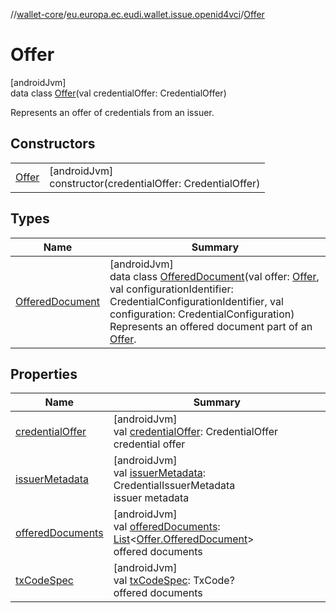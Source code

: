//[wallet-core](../../../index.md)/[eu.europa.ec.eudi.wallet.issue.openid4vci](../index.md)/[Offer](index.md)

# Offer

[androidJvm]\
data class [Offer](index.md)(val credentialOffer: CredentialOffer)

Represents an offer of credentials from an issuer.

## Constructors

|                    |                                                               |
|--------------------|---------------------------------------------------------------|
| [Offer](-offer.md) | [androidJvm]<br>constructor(credentialOffer: CredentialOffer) |

## Types

| Name                                          | Summary                                                                                                                                                                                                                                                                            |
|-----------------------------------------------|------------------------------------------------------------------------------------------------------------------------------------------------------------------------------------------------------------------------------------------------------------------------------------|
| [OfferedDocument](-offered-document/index.md) | [androidJvm]<br>data class [OfferedDocument](-offered-document/index.md)(val offer: [Offer](index.md), val configurationIdentifier: CredentialConfigurationIdentifier, val configuration: CredentialConfiguration)<br>Represents an offered document part of an [Offer](index.md). |

## Properties

| Name                                     | Summary                                                                                                                                                                                                                                |
|------------------------------------------|----------------------------------------------------------------------------------------------------------------------------------------------------------------------------------------------------------------------------------------|
| [credentialOffer](credential-offer.md)   | [androidJvm]<br>val [credentialOffer](credential-offer.md): CredentialOffer<br>credential offer                                                                                                                                        |
| [issuerMetadata](issuer-metadata.md)     | [androidJvm]<br>val [issuerMetadata](issuer-metadata.md): CredentialIssuerMetadata<br>issuer metadata                                                                                                                                  |
| [offeredDocuments](offered-documents.md) | [androidJvm]<br>val [offeredDocuments](offered-documents.md): [List](https://kotlinlang.org/api/latest/jvm/stdlib/kotlin.collections/-list/index.html)&lt;[Offer.OfferedDocument](-offered-document/index.md)&gt;<br>offered documents |
| [txCodeSpec](tx-code-spec.md)            | [androidJvm]<br>val [txCodeSpec](tx-code-spec.md): TxCode?<br>offered documents                                                                                                                                                        |
